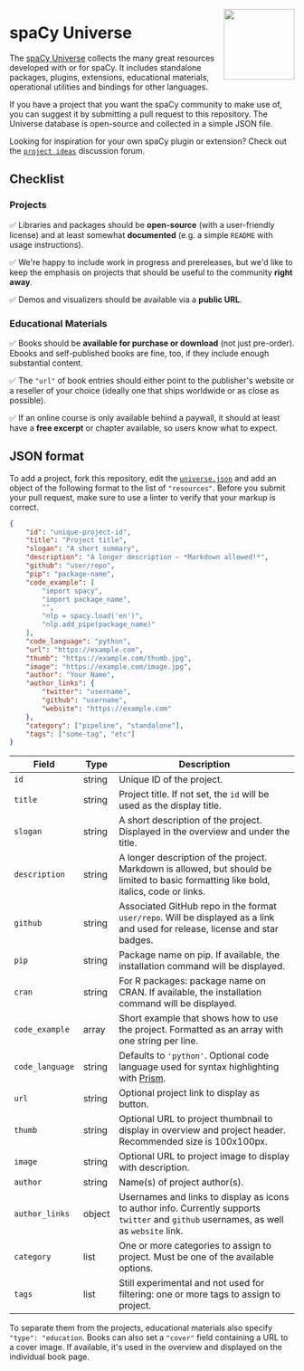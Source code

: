 <a href="https://explosion.ai"><img src="https://explosion.ai/assets/img/logo.svg" width="125" height="125" align="right" /></a>

# spaCy Universe

The [spaCy Universe](https://spacy.io/universe) collects the many great resources developed with or for spaCy. It
includes standalone packages, plugins, extensions, educational materials,
operational utilities and bindings for other languages.

If you have a project that you want the spaCy community to make use of, you can
suggest it by submitting a pull request to this repository. The Universe
database is open-source and collected in a simple JSON file.

Looking for inspiration for your own spaCy plugin or extension? Check out the
[`project ideas`](https://github.com/explosion/spaCy/discussions?discussions_q=category%3A%22New+Features+%26+Project+Ideas%22) 
discussion forum.

## Checklist

### Projects

✅ Libraries and packages should be **open-source** (with a user-friendly license) and at least somewhat **documented** (e.g. a simple `README` with usage instructions).

✅ We're happy to include work in progress and prereleases, but we'd like to keep the emphasis on projects that should be useful to the community **right away**.

✅ Demos and visualizers should be available via a **public URL**.

### Educational Materials

✅ Books should be **available for purchase or download** (not just pre-order). Ebooks and self-published books are fine, too, if they include enough substantial content.

✅ The `"url"` of book entries should either point to the publisher's website or a reseller of your choice (ideally one that ships worldwide or as close as possible).

✅ If an online course is only available behind a paywall, it should at least have a **free excerpt** or chapter available, so users know what to expect.

## JSON format

To add a project, fork this repository, edit the [`universe.json`](meta/universe.json)
and add an object of the following format to the list of `"resources"`. Before
you submit your pull request, make sure to use a linter to verify that your
markup is correct.

```json
{
    "id": "unique-project-id",
    "title": "Project title",
    "slogan": "A short summary",
    "description": "A longer description – *Markdown allowed!*",
    "github": "user/repo",
    "pip": "package-name",
    "code_example": [
        "import spacy",
        "import package_name",
        "",
        "nlp = spacy.load('en')",
        "nlp.add_pipe(package_name)"
    ],
    "code_language": "python",
    "url": "https://example.com",
    "thumb": "https://example.com/thumb.jpg",
    "image": "https://example.com/image.jpg",
    "author": "Your Name",
    "author_links": {
        "twitter": "username",
        "github": "username",
        "website": "https://example.com"
    },
    "category": ["pipeline", "standalone"],
    "tags": ["some-tag", "etc"]
}
```

|  Field | Type | Description |
| --- | --- | --- |
| `id` | string | Unique ID of the project. |
| `title` | string | Project title. If not set, the `id` will be used as the display title. |
| `slogan` | string | A short description of the project. Displayed in the overview and under the title. |
| `description` | string | A longer description of the project. Markdown is allowed, but should be limited to basic formatting like bold, italics, code or links. |
| `github` | string | Associated GitHub repo in the format `user/repo`. Will be displayed as a link and used for release, license and star badges. |
| `pip` | string | Package name on pip. If available, the installation command will be displayed. |
| `cran` | string | For R packages: package name on CRAN. If available, the installation command will be displayed. |
| `code_example` | array | Short example that shows how to use the project. Formatted as an array with one string per line. |
| `code_language` | string | Defaults to `'python'`. Optional code language used for syntax highlighting with [Prism](http://prismjs.com/). |
| `url` | string | Optional project link to display as button. |
| `thumb` | string | Optional URL to project thumbnail to display in overview and project header. Recommended size is 100x100px. |
| `image` | string | Optional URL to project image to display with description. |
| `author` | string | Name(s) of project author(s). |
| `author_links` | object | Usernames and links to display as icons to author info. Currently supports `twitter` and `github` usernames, as well as `website` link. |
| `category` | list | One or more categories to assign to project. Must be one of the available options. |
| `tags` | list | Still experimental and not used for filtering: one or more tags to assign to project. |

To separate them from the projects, educational materials also specify
`"type": "education`. Books can also set a `"cover"` field containing a URL
to a cover image. If available, it's used in the overview and displayed on
the individual book page.
